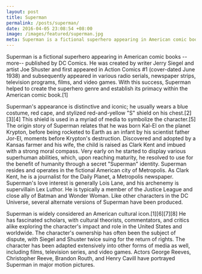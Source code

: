 ```yaml
---
layout: post
title: Superman
permalink: /posts/superman/
date: 2016-04-05 23:08:54 +08:00
image: /images/featured/superman.jpg
meta: Superman is a fictional superhero appearing in American comic books
---
```


Superman is a fictional superhero appearing in American comic books --more-- published by DC Comics. He was created by writer Jerry Siegel and artist Joe Shuster and first appeared in Action Comics #1 (cover-dated June 1938) and subsequently appeared in various radio serials, newspaper strips, television programs, films, and video games. With this success, Superman helped to create the superhero genre and establish its primacy within the American comic book.[1]

Superman's appearance is distinctive and iconic; he usually wears a blue costume, red cape, and stylized red-and-yellow "S" shield on his chest.[2][3][4] This shield is used in a myriad of media to symbolize the character.[5] The origin story of Superman relates that he was born Kal-El on the planet Krypton, before being rocketed to Earth as an infant by his scientist father Jor-El, moments before Krypton's destruction. Discovered and adopted by a Kansas farmer and his wife, the child is raised as Clark Kent and imbued with a strong moral compass. Very early on he started to display various superhuman abilities, which, upon reaching maturity, he resolved to use for the benefit of humanity through a secret "Superman" identity. Superman resides and operates in the fictional American city of Metropolis. As Clark Kent, he is a journalist for the Daily Planet, a Metropolis newspaper. Superman's love interest is generally Lois Lane, and his archenemy is supervillain Lex Luthor. He is typically a member of the Justice League and close ally of Batman and Wonder Woman. Like other characters in the DC Universe, several alternate versions of Superman have been produced.

Superman is widely considered an American cultural icon.[1][6][7][8] He has fascinated scholars, with cultural theorists, commentators, and critics alike exploring the character's impact and role in the United States and worldwide. The character's ownership has often been the subject of dispute, with Siegel and Shuster twice suing for the return of rights. The character has been adapted extensively into other forms of media as well, including films, television series, and video games. Actors George Reeves, Christopher Reeve, Brandon Routh, and Henry Cavill have portrayed Superman in major motion pictures.
